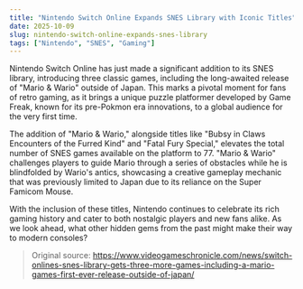 ```yaml
---
title: "Nintendo Switch Online Expands SNES Library with Iconic Titles"
date: 2025-10-09
slug: nintendo-switch-online-expands-snes-library
tags: ["Nintendo", "SNES", "Gaming"]
---
```


Nintendo Switch Online has just made a significant addition to its SNES library, introducing three classic games, including the long-awaited release of "Mario & Wario" outside of Japan. This marks a pivotal moment for fans of retro gaming, as it brings a unique puzzle platformer developed by Game Freak, known for its pre-Pokmon era innovations, to a global audience for the very first time.

The addition of "Mario & Wario," alongside titles like "Bubsy in Claws Encounters of the Furred Kind" and "Fatal Fury Special," elevates the total number of SNES games available on the platform to 77. "Mario & Wario" challenges players to guide Mario through a series of obstacles while he is blindfolded by Wario's antics, showcasing a creative gameplay mechanic that was previously limited to Japan due to its reliance on the Super Famicom Mouse.

With the inclusion of these titles, Nintendo continues to celebrate its rich gaming history and cater to both nostalgic players and new fans alike. As we look ahead, what other hidden gems from the past might make their way to modern consoles? 

> Original source: https://www.videogameschronicle.com/news/switch-onlines-snes-library-gets-three-more-games-including-a-mario-games-first-ever-release-outside-of-japan/